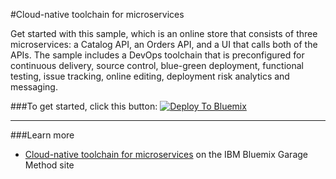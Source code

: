 #Cloud-native toolchain for microservices

Get started with this sample, which is an online store that consists of three microservices: a Catalog API, an Orders API, and a UI that calls both of the APIs. The sample includes a DevOps toolchain that is preconfigured for continuous delivery, source control, blue-green deployment, functional testing, issue tracking, online editing, deployment risk analytics and messaging. 

###To get started, click this button:
[![Deploy To Bluemix](./.bluemix/create_toolchain_button.png)](https://new-console.ng.bluemix.net/devops/setup/deploy/?repository=https%3A//github.com/skaegi/dra-toolchain-demo.git)

---
###Learn more

* [Cloud-native toolchain for microservices](https://www.ibm.com/devops/method/toolchains/microservices_toolchain) on the IBM Bluemix Garage Method site
